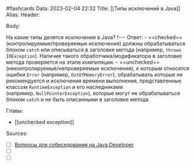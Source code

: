 #flashcards
Data: 2023-02-04 22:32
Title: [[Типы исключений в Java]]
Alias:
Header:



Body:


На какие типы делятся исключения в Java?
!---
Ответ:
	- ==checked== (контролируемые/проверяемые исключения) должны обрабатываться блоком `catch` или описываться в заголовке метода (например, `throws IOException`). Наличие такого обработчика/модификатора в заголовке метода проверяется на этапе компиляции.
	- ==unchecked== (неконтролируемые/непроверяемые исключения), к которым относятся ошибки `Error` (например, `OutOfMemoryError`), обрабатывать которые не рекомендуется и исключения времени выполнения, представленные классом `RuntimeException` и его наследниками (например, `NullPointerException`), которые могут не обрабатываться блоком `catch` и не быть описанными в заголовке метода.
<!--SR:!2023-03-14,3,330-->




Главы:
- [[unchecked exception]]


Sources:
- [ ] [Вопросы для собеседования на Java Developer](https://github.com/enhorse/java-interview/blob/master/README.md#%D0%9E%D0%9E%D0%9F)
- [ ] []()
- [ ] []()
